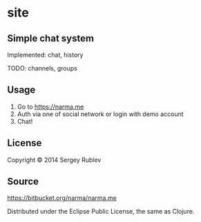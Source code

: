 # site

## Simple chat system

Implemented: chat, history

TODO: channels, groups

## Usage 
1. Go to https://narma.me
2. Auth via one of social network or login with demo account
3. Chat!

## License

Copyright © 2014 Sergey Rublev

## Source
https://bitbucket.org/narma/narma.me

Distributed under the Eclipse Public License, the same as Clojure.
